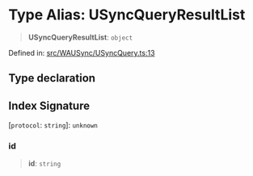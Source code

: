 # Type Alias: USyncQueryResultList

> **USyncQueryResultList**: `object`

Defined in: [src/WAUSync/USyncQuery.ts:13](https://github.com/Fokusdotid/bail/blob/a029a4f9908cd3806112e8438f5a31dda1376b84/src/WAUSync/USyncQuery.ts#L13)

## Type declaration

## Index Signature

\[`protocol`: `string`\]: `unknown`

### id

> **id**: `string`
